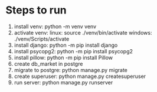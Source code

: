 # Steps to run
1. install venv: python -m venv venv
2. activate venv:
   linux: source ./venv/bin/activate
   windows: ./venv/Scripts/activate
4. install django: python -m pip install django
5. install psycopg2: python -m pip install psycopg2
6. install pillow: python -m pip install Pillow
7. create db_market in postgre
8. migrate to postgre: python manage.py migrate
9. create superuser: python manage.py createsuperuser
10. run server: python manage.py runserver
